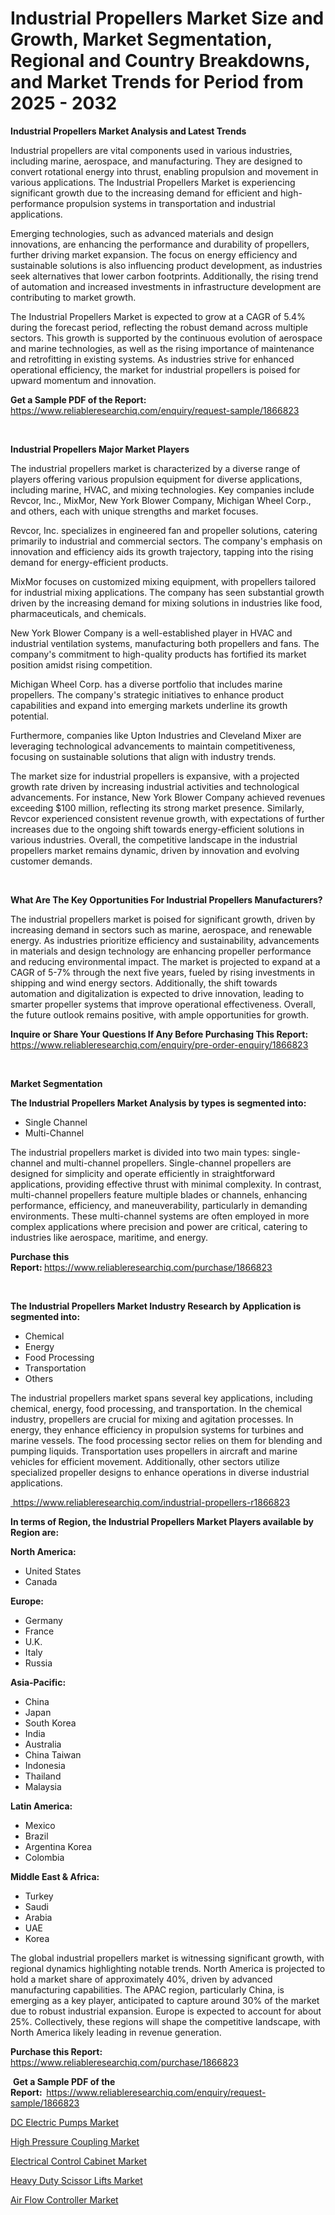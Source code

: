 <p><h1>Industrial Propellers Market Size and Growth, Market Segmentation, Regional and Country Breakdowns, and Market Trends for Period from 2025 -  2032</h1></p><p><strong>Industrial Propellers Market Analysis and Latest Trends</strong></p>
<p><p>Industrial propellers are vital components used in various industries, including marine, aerospace, and manufacturing. They are designed to convert rotational energy into thrust, enabling propulsion and movement in various applications. The Industrial Propellers Market is experiencing significant growth due to the increasing demand for efficient and high-performance propulsion systems in transportation and industrial applications. </p><p>Emerging technologies, such as advanced materials and design innovations, are enhancing the performance and durability of propellers, further driving market expansion. The focus on energy efficiency and sustainable solutions is also influencing product development, as industries seek alternatives that lower carbon footprints. Additionally, the rising trend of automation and increased investments in infrastructure development are contributing to market growth.</p><p>The Industrial Propellers Market is expected to grow at a CAGR of 5.4% during the forecast period, reflecting the robust demand across multiple sectors. This growth is supported by the continuous evolution of aerospace and marine technologies, as well as the rising importance of maintenance and retrofitting in existing systems. As industries strive for enhanced operational efficiency, the market for industrial propellers is poised for upward momentum and innovation.</p></p>
<p><strong>Get a Sample PDF of the Report:&nbsp;</strong> <a href="https://www.reliableresearchiq.com/enquiry/request-sample/1866823?utm_campaign=1140&utm_medium=2&utm_source=Github&utm_content=ia&utm_term=22022025&utm_id=industrial-propellers">https://www.reliableresearchiq.com/enquiry/request-sample/1866823</a></p>
<p>&nbsp;</p>
<p><strong>Industrial Propellers Major Market Players</strong></p>
<p><p>The industrial propellers market is characterized by a diverse range of players offering various propulsion equipment for diverse applications, including marine, HVAC, and mixing technologies. Key companies include Revcor, Inc., MixMor, New York Blower Company, Michigan Wheel Corp., and others, each with unique strengths and market focuses.</p><p>Revcor, Inc. specializes in engineered fan and propeller solutions, catering primarily to industrial and commercial sectors. The company's emphasis on innovation and efficiency aids its growth trajectory, tapping into the rising demand for energy-efficient products.</p><p>MixMor focuses on customized mixing equipment, with propellers tailored for industrial mixing applications. The company has seen substantial growth driven by the increasing demand for mixing solutions in industries like food, pharmaceuticals, and chemicals.</p><p>New York Blower Company is a well-established player in HVAC and industrial ventilation systems, manufacturing both propellers and fans. The company's commitment to high-quality products has fortified its market position amidst rising competition.</p><p>Michigan Wheel Corp. has a diverse portfolio that includes marine propellers. The company's strategic initiatives to enhance product capabilities and expand into emerging markets underline its growth potential.</p><p>Furthermore, companies like Upton Industries and Cleveland Mixer are leveraging technological advancements to maintain competitiveness, focusing on sustainable solutions that align with industry trends.</p><p>The market size for industrial propellers is expansive, with a projected growth rate driven by increasing industrial activities and technological advancements. For instance, New York Blower Company achieved revenues exceeding $100 million, reflecting its strong market presence. Similarly, Revcor experienced consistent revenue growth, with expectations of further increases due to the ongoing shift towards energy-efficient solutions in various industries. Overall, the competitive landscape in the industrial propellers market remains dynamic, driven by innovation and evolving customer demands.</p></p>
<p>&nbsp;</p>
<p><strong>What Are The Key Opportunities For Industrial Propellers Manufacturers?</strong></p>
<p><p>The industrial propellers market is poised for significant growth, driven by increasing demand in sectors such as marine, aerospace, and renewable energy. As industries prioritize efficiency and sustainability, advancements in materials and design technology are enhancing propeller performance and reducing environmental impact. The market is projected to expand at a CAGR of 5-7% through the next five years, fueled by rising investments in shipping and wind energy sectors. Additionally, the shift towards automation and digitalization is expected to drive innovation, leading to smarter propeller systems that improve operational effectiveness. Overall, the future outlook remains positive, with ample opportunities for growth.</p></p>
<p><strong>Inquire or Share Your Questions If Any Before Purchasing This Report:</strong> <a href="https://www.reliableresearchiq.com/enquiry/pre-order-enquiry/1866823?utm_campaign=1140&utm_medium=2&utm_source=Github&utm_content=ia&utm_term=22022025&utm_id=industrial-propellers">https://www.reliableresearchiq.com/enquiry/pre-order-enquiry/1866823</a></p>
<p>&nbsp;</p>
<p><strong>Market Segmentation</strong></p>
<p><strong>The Industrial Propellers Market Analysis by types is segmented into:</strong></p>
<p><ul><li>Single Channel</li><li>Multi-Channel</li></ul></p>
<p><p>The industrial propellers market is divided into two main types: single-channel and multi-channel propellers. Single-channel propellers are designed for simplicity and operate efficiently in straightforward applications, providing effective thrust with minimal complexity. In contrast, multi-channel propellers feature multiple blades or channels, enhancing performance, efficiency, and maneuverability, particularly in demanding environments. These multi-channel systems are often employed in more complex applications where precision and power are critical, catering to industries like aerospace, maritime, and energy.</p></p>
<p><strong>Purchase this Report:&nbsp;</strong><a href="https://www.reliableresearchiq.com/purchase/1866823?utm_campaign=1140&utm_medium=2&utm_source=Github&utm_content=ia&utm_term=22022025&utm_id=industrial-propellers">https://www.reliableresearchiq.com/purchase/1866823</a></p>
<p>&nbsp;</p>
<p><strong>The Industrial Propellers Market Industry Research by Application is segmented into:</strong></p>
<p><ul><li>Chemical</li><li>Energy</li><li>Food Processing</li><li>Transportation</li><li>Others</li></ul></p>
<p><p>The industrial propellers market spans several key applications, including chemical, energy, food processing, and transportation. In the chemical industry, propellers are crucial for mixing and agitation processes. In energy, they enhance efficiency in propulsion systems for turbines and marine vessels. The food processing sector relies on them for blending and pumping liquids. Transportation uses propellers in aircraft and marine vehicles for efficient movement. Additionally, other sectors utilize specialized propeller designs to enhance operations in diverse industrial applications.</p></p>
<p><a href="https://www.reliableresearchiq.com/industrial-propellers-r1866823?utm_campaign=1140&utm_medium=2&utm_source=Github&utm_content=ia&utm_term=22022025&utm_id=industrial-propellers">&nbsp;https://www.reliableresearchiq.com/industrial-propellers-r1866823</a></p>
<p><strong>In terms of Region, the Industrial Propellers Market Players available by Region are:</strong></p>
<p>
    <p> <strong> North America: </strong>
        <ul>
            <li>United States</li>
            <li>Canada</li>
        </ul>
        </p> 
    <p> <strong> Europe: </strong>
        <ul>
            <li>Germany</li>
            <li>France</li>
            <li>U.K.</li>
            <li>Italy</li>
            <li>Russia</li>
        </ul>
        </p> 
    <p> <strong> Asia-Pacific: </strong>
        <ul>
            <li>China</li>
            <li>Japan</li>
            <li>South Korea</li>
            <li>India</li>
            <li>Australia</li>
            <li>China Taiwan</li>
            <li>Indonesia</li>
            <li>Thailand</li>
            <li>Malaysia</li>
        </ul>
        </p> 
    <p> <strong> Latin America: </strong>
        <ul>
            <li>Mexico</li>
            <li>Brazil</li>
            <li>Argentina Korea</li>
            <li>Colombia</li>
        </ul>
        </p> 
    <p> <strong> Middle East & Africa: </strong>
        <ul>
            <li>Turkey</li>
            <li>Saudi</li>
            <li>Arabia</li>
            <li>UAE</li>
            <li>Korea</li>
        </ul>
    </p>
    </p>
<p><p>The global industrial propellers market is witnessing significant growth, with regional dynamics highlighting notable trends. North America is projected to hold a market share of approximately 40%, driven by advanced manufacturing capabilities. The APAC region, particularly China, is emerging as a key player, anticipated to capture around 30% of the market due to robust industrial expansion. Europe is expected to account for about 25%. Collectively, these regions will shape the competitive landscape, with North America likely leading in revenue generation.</p></p>
<p><strong>Purchase this Report: </strong><a href="https://www.reliableresearchiq.com/purchase/1866823?utm_campaign=1140&utm_medium=2&utm_source=Github&utm_content=ia&utm_term=22022025&utm_id=industrial-propellers">https://www.reliableresearchiq.com/purchase/1866823</a></p>
<p>&nbsp;<strong>Get a Sample PDF of the Report:&nbsp;&nbsp;</strong><a href="https://www.reliableresearchiq.com/enquiry/request-sample/1866823?utm_campaign=1140&utm_medium=2&utm_source=Github&utm_content=ia&utm_term=22022025&utm_id=industrial-propellers">https://www.reliableresearchiq.com/enquiry/request-sample/1866823</a></p>
<p><strong></strong></p>
<p><p><a href="https://github.com/luarbpurwal/Market-Research-Report-List-1/blob/main/dc-electric-pumps-market.md?utm_campaign=1140&utm_medium=2&utm_source=Github&utm_content=ia&utm_term=22022025&utm_id=industrial-propellers">DC Electric Pumps Market</a></p><p><a href="https://github.com/batergrealy/Market-Research-Report-List-1/blob/main/high-pressure-coupling-market.md?utm_campaign=1140&utm_medium=2&utm_source=Github&utm_content=ia&utm_term=22022025&utm_id=industrial-propellers">High Pressure Coupling Market</a></p><p><a href="https://github.com/abexjeliti/Market-Research-Report-List-1/blob/main/electrical-control-cabinet-market.md?utm_campaign=1140&utm_medium=2&utm_source=Github&utm_content=ia&utm_term=22022025&utm_id=industrial-propellers">Electrical Control Cabinet Market</a></p><p><a href="https://github.com/rreynagjysma65/Market-Research-Report-List-1/blob/main/heavy-duty-scissor-lifts-market.md?utm_campaign=1140&utm_medium=2&utm_source=Github&utm_content=ia&utm_term=22022025&utm_id=industrial-propellers">Heavy Duty Scissor Lifts Market</a></p><p><a href="https://github.com/duzcupetriv/Market-Research-Report-List-1/blob/main/air-flow-controller-market.md?utm_campaign=1140&utm_medium=2&utm_source=Github&utm_content=ia&utm_term=22022025&utm_id=industrial-propellers">Air Flow Controller Market</a></p></p>
